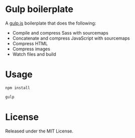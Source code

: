 # Gulp boilerplate

A [gulp.js](http://gulpjs.com/) boilerplate that does the following:

- Compile and compress Sass with sourcemaps
- Concatenate and compress JavaScript with sourcemaps
- Compress HTML
- Compress images
- Watch files and build

# Usage

```bash
npm install
```

```bash
gulp
```

# License

Released under the MIT License.
